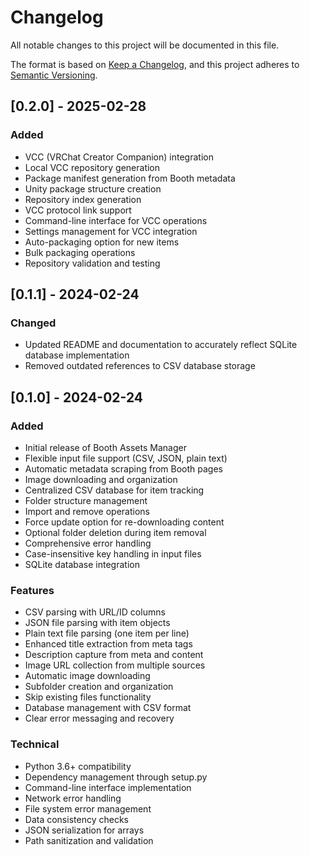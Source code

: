 # Changelog

All notable changes to this project will be documented in this file.

The format is based on [Keep a Changelog](https://keepachangelog.com/en/1.0.0/),
and this project adheres to [Semantic Versioning](https://semver.org/spec/v2.0.0.html).

## [0.2.0] - 2025-02-28

### Added
- VCC (VRChat Creator Companion) integration
- Local VCC repository generation
- Package manifest generation from Booth metadata
- Unity package structure creation
- Repository index generation
- VCC protocol link support
- Command-line interface for VCC operations
- Settings management for VCC integration
- Auto-packaging option for new items
- Bulk packaging operations
- Repository validation and testing

## [0.1.1] - 2024-02-24

### Changed
- Updated README and documentation to accurately reflect SQLite database implementation
- Removed outdated references to CSV database storage

## [0.1.0] - 2024-02-24

### Added
- Initial release of Booth Assets Manager
- Flexible input file support (CSV, JSON, plain text)
- Automatic metadata scraping from Booth pages
- Image downloading and organization
- Centralized CSV database for item tracking
- Folder structure management
- Import and remove operations
- Force update option for re-downloading content
- Optional folder deletion during item removal
- Comprehensive error handling
- Case-insensitive key handling in input files
- SQLite database integration

### Features
- CSV parsing with URL/ID columns
- JSON file parsing with item objects
- Plain text file parsing (one item per line)
- Enhanced title extraction from meta tags
- Description capture from meta and content
- Image URL collection from multiple sources
- Automatic image downloading
- Subfolder creation and organization
- Skip existing files functionality
- Database management with CSV format
- Clear error messaging and recovery

### Technical
- Python 3.6+ compatibility
- Dependency management through setup.py
- Command-line interface implementation
- Network error handling
- File system error management
- Data consistency checks
- JSON serialization for arrays
- Path sanitization and validation
